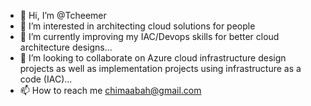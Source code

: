 - 👋 Hi, I’m @Tcheemer
- 👀 I’m interested in architecting cloud solutions for people
- 🌱 I’m currently improving my IAC/Devops skills  for better cloud architecture designs...
- 💞️ I’m looking to collaborate on Azure cloud infrastructure design projects as well as implementation projects using infrastructure as a code (IAC)...
- 📫 How to reach me chimaabah@gmail.com

<!---
Tcheemer/Tcheemer is a ✨ special ✨ repository because its `README.md` (this file) appears on your GitHub profile.
You can click the Preview link to take a look at your changes.
--->
